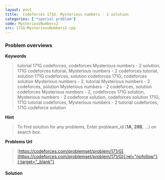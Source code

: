 ```yaml
---
layout: post
title:  Codeforces 171G. Mysterious numbers - 2 solution
categories: ['*special problem']
code: MysteriousNumbers2
src: 171G-MysteriousNumbers2.cpp
---
```

### **Problem overviews**

**Keywords**
> tutorial 171G codeforces, codeforces Mysterious numbers - 2 solution, 171G codeforces tutorial, Mysterious numbers - 2 codeforces tutorial, solution 171G codeforces, solution codeforces 171G, codeforces solution Mysterious numbers - 2, tutorial Mysterious numbers - 2 codeforces, solution Mysterious numbers - 2 codeforces, solution codeforces Mysterious numbers - 2, codeforces 171G solution, Mysterious numbers - 2 codeforce solution, codeforces solution 171G, 171G tutorial codeforces, Mysterious numbers - 2 tutorial codeforces, 171G codeforce solution

**Hint**
> To find solution for any problems, Enter probleam_id (**1A, 28B**, ...) on search box. 

**Problems Url**
> [https://codeforces.com/problemset/problem/171/G](https://codeforces.com/problemset/problem/171/G){:rel="nofollow"}{:target="_blank"}

#### **Solution**



